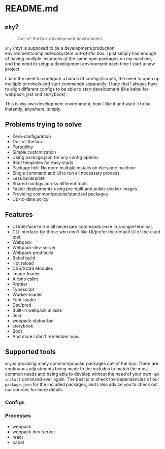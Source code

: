 # README.md

## `mhy`?
> Out-of-the box development environment.

`mhy` (my) is supposed to be a development/production
environment/compiler/ecosystem *out-of-the* box. I just simply had
enough of having multiple instances of the same npm packages on
my machine, and the need to setup a development environment each
time I start a new project.

I hate the need to configure a bunch of configs/scripts, the need to
open up multiple terminals and start commands separately. I hate that
I always have to align different configs to be able to start
development (like babel for webpack, jest and storybook).

This is `mhy` own development environment, how I like it and want it to
be, instantly, anywhere, simply.

## Problems trying to solve
- Zero-configuration
- Out-of-the box
- Portability
- Simple customization
- Using package.json for any config options
- Boot templates for easy starts
- Package hell: No more multiple installs on the same machine
- Single command and UI to run all necessary process
- Less boilerplate
- Shared configs across different tools
- Faster deployments using pre-built and public docker images
- Providing common/popular/standard packages
- Up-to-date policy

## Features
- UI interface to run all necessary commands once in a single terminal.
- CLI interface for those who don't like UI/prefer the default UI of the used tool.
- Webpack
- Webpack-dev-server
- Webpack prod build
- Babel build
- Hot reload
- CSS/SCSS Modules
- Image-loader
- Airbnb eslint
- Prettier
- Typescript
- Worker-loader
- Font-loader
- Dev/prod
- Built-in webpack aliases
- Jest
- webpack-status-bar
- storybook
- Boot
- And more I don't remember now...

## Supported tools

`mhy` is providing many common/popular packages out-of the box.
There are continuous adjustments being made to the includes to match
the most common needs and being able to develop without the need of
your own `npm install` command ever again. The best is to check the
dependencies of our `package.json` for the included packages, and
I also advice you to check out our sources for more details.


### Configs

### Processes
- webpack
- webpack-dev-server
- react
- babel
